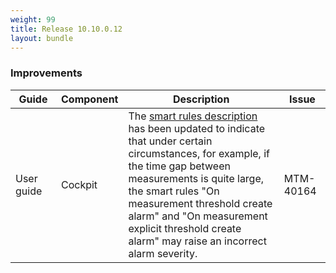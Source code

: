 ```yaml
---
weight: 99
title: Release 10.10.0.12
layout: bundle
---
```

<!--10.10.0.9 - 10.10.0.12-->


### Improvements

<table ><colgroup>
<col style="width: 15%;"><col style="width: 15%;"><col style="width: 55%;"><col style="width: 15%;"></colgroup>
<thead><tr>
<th>
Guide</th>
<th>
Component</th>
<th>
Description</th>
<th>
Issue</th>
</tr>
</thead><tbody>

<tr>
<td>
User guide</td>
<td>
Cockpit</td>
<td > The <a href="https://cumulocity.com/guides{{< 10-10-0 >}}/users-guide/cockpit/#smart-rules-collection" class="no-ajaxy"> smart rules description</a> has been updated to indicate that under certain circumstances, for example, if the time gap between measurements is quite large, the smart rules "On measurement threshold create alarm" and "On measurement explicit threshold create alarm" may raise an incorrect alarm severity.</td>
<td>
MTM-40164</td>
</tr>

</tbody></table>
